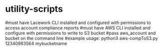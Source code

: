 # utility-scripts

#must have Lacework CLI installed and configured with permissions to access account compliance reports
#must have AWS CLI installed and configure with permissions to write to S3 bucket
#pass aws_account and bucket on the command line
#example usage:   python3 aws-compToS3.py 12340983564 mybucketname
